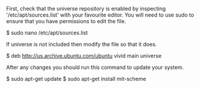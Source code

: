 First, check that the universe repository is enabled by inspecting '/etc/apt/sources.list' with your favourite editor.
You will need to use sudo to ensure that you have permissions to edit the file.

$ sudo nano /etc/apt/sources.list

If universe is not included then modify the file so that it does.

$ deb http://us.archive.ubuntu.com/ubuntu vivid main universe

After any changes you should run this command to update your system.

$ sudo apt-get update
$ sudo apt-get install mit-scheme